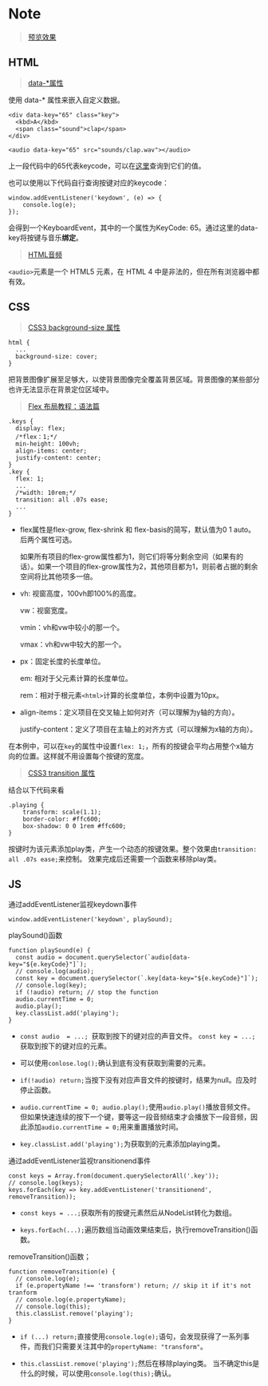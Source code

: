 Note
===

> [预览效果](https://wispamulet.github.io/js30-practice/01%20-%20JavaScript%20Drum%20Kit/index.html)

HTML
---

> [data-*属性](http://www.w3school.com.cn/tags/att_global_data.asp)

使用 data-* 属性来嵌入自定义数据。

    <div data-key="65" class="key">
      <kbd>A</kbd>
      <span class="sound">clap</span>
    </div>

    <audio data-key="65" src="sounds/clap.wav"></audio>

上一段代码中的65代表keycode，可以在[这里](http://keycode.info/)查询到它们的值。

也可以使用以下代码自行查询按键对应的keycode：

    window.addEventListener('keydown', (e) => {
	    console.log(e);
	});

会得到一个KeyboardEvent，其中的一个属性为KeyCode: 65。通过这里的data-key将按键与音乐**绑定**。

> [HTML音频](http://www.w3school.com.cn/html/html_audio.asp)

`<audio>`元素是一个 HTML5 元素，在 HTML 4 中是非法的，但在所有浏览器中都有效。

CSS
---

> [CSS3 background-size 属性](http://www.w3school.com.cn/cssref/pr_background-size.asp)

    html {
      ...
      background-size: cover;
    }

把背景图像扩展至足够大，以使背景图像完全覆盖背景区域。背景图像的某些部分也许无法显示在背景定位区域中。

> [Flex 布局教程：语法篇](http://www.ruanyifeng.com/blog/2015/07/flex-grammar.html)

    .keys {
      display: flex;
      /*flex：1;*/
      min-height: 100vh;
      align-items: center;
      justify-content: center;
    }
    .key {
      flex: 1;
      ...
      /*width: 10rem;*/
      transition: all .07s ease;
      ...
    }

+ flex属性是flex-grow, flex-shrink 和 flex-basis的简写，默认值为0 1 auto。后两个属性可选。

  如果所有项目的flex-grow属性都为1，则它们将等分剩余空间（如果有的话）。如果一个项目的flex-grow属性为2，其他项目都为1，则前者占据的剩余空间将比其他项多一倍。

+ vh: 视窗高度，100vh即100%的高度。

  vw：视窗宽度。
  
  vmin：vh和vw中较小的那一个。
  
  vmax：vh和vw中较大的那一个。

+ px：固定长度的长度单位。

  em: 相对于父元素计算的长度单位。
  
  rem：相对于根元素`<html>`计算的长度单位，本例中设置为10px。

+ align-items：定义项目在交叉轴上如何对齐（可以理解为y轴的方向）。

  justify-content：定义了项目在主轴上的对齐方式（可以理解为x轴的方向）。

在本例中，可以在`key`的属性中设置`flex: 1;`，所有的按键会平均占用整个x轴方向的位置。这样就不用设置每个按键的宽度。

> [CSS3 transition 属性](http://www.w3school.com.cn/cssref/pr_transition.asp)

结合以下代码来看

    .playing {
	    transform: scale(1.1);
	    border-color: #ffc600;
	    box-shadow: 0 0 1rem #ffc600;
    }

按键时为该元素添加play类，产生一个动态的按键效果。整个效果由`transition: all .07s ease;`来控制。
效果完成后还需要一个函数来移除play类。

JS
---

通过addEventListener监视keydown事件

    window.addEventListener('keydown', playSound);

playSound()函数

    function playSound(e) {
      const audio = document.querySelector(`audio[data-key="${e.keyCode}"]`);
      // console.log(audio);
      const key = document.querySelector(`.key[data-key="${e.keyCode}"]`);
      // console.log(key);
      if (!audio) return; // stop the function
      audio.currentTime = 0;
      audio.play();
      key.classList.add('playing');
    }

+ `const audio  = ...; `获取到按下的键对应的声音文件。
  `const key = ...;`获取到按下的键对应的元素。

+ 可以使用`conlose.log();`确认到底有没有获取到需要的元素。

+ `if(!audio) return;`当按下没有对应声音文件的按键时，结果为null。应及时停止函数。

+ `audio.currentTime = 0; audio.play();`使用`audio.play()`播放音频文件。但如果快速连续的按下一个键，要等这一段音频结束才会播放下一段音频，因此添加`audio.currentTime = 0;`用来重置播放时间。

+ `key.classList.add('playing');`为获取到的元素添加playing类。

通过addEventListener监视transitionend事件

    const keys = Array.from(document.querySelectorAll('.key'));
    // console.log(keys);
    keys.forEach(key => key.addEventListener('transitionend', removeTransition));

+ `const keys = ...;`获取所有的按键元素然后从NodeList转化为数组。

+ `keys.forEach(...);`遍历数组当动画效果结束后，执行removeTransition()函数。

removeTransition()函数；

    function removeTransition(e) {
      // console.log(e);
      if (e.propertyName !== 'transform') return; // skip it if it's not tranform
      // console.log(e.propertyName);
      // console.log(this);
      this.classList.remove('playing');
    }

+ `if (...) return;`直接使用`console.log(e);`语句，会发现获得了一系列事件，而我们只需要关注其中的`propertyName: "transform"`。

+ `this.classList.remove('playing');`然后在移除playing类。
  当不确定this是什么的时候，可以使用`console.log(this);`确认。
